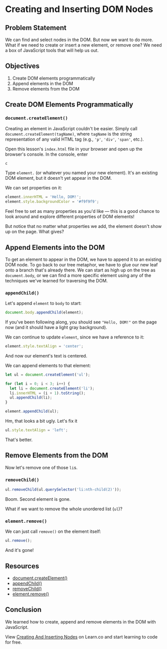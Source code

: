 # Creating and Inserting DOM Nodes

## Problem Statement

We can find and select nodes in the DOM. But now we want to do more. What if we
need to create or insert a new element, or remove one? We need a box of
JavaScript tools that will help us out.

## Objectives

1. Create DOM elements programmatically
2. Append elements in the DOM
3. Remove elements from the DOM

## Create DOM Elements Programmatically

### `document.createElement()`

Creating an element in JavaScript couldn't be easier. Simply call
`document.createElement(tagName)`, where `tagName` is the string representation
of any valid HTML tag (e.g., `'p'`, `'div'`, `'span'`, etc.).

Open this lesson's `index.html` file in your browser and open up the browser's
console. In the console, enter

``` javascript
c
```

Type `element.` (or whatever you named your new element). It's an existing DOM element, but it doesn't yet appear in the DOM.

We can set properties on it:

``` javascript
element.innerHTML = 'Hello, DOM!';
element.style.backgroundColor = '#f9f9f9';
```

Feel free to set as many properties as you'd like — this is a good chance to
look around and explore different properties of DOM elements!

But notice that no matter what properties we add, the element doesn't show up on
the page. What gives?

## Append Elements into the DOM

To get an element to appear in the DOM, we have to append it to an existing DOM
node. To go back to our tree metaphor, we have to glue our new leaf onto a
branch that's already there. We can start as high up on the tree as
`document.body`, or we can find a more specific element using any of the
techniques we've learned for traversing the DOM.

### `appendChild()`

Let's append `element` to `body` to start:

``` javascript
document.body.appendChild(element);
```

If you've been following along, you should see `"Hello, DOM!"` on the page now
(and it should have a light gray background).

We can continue to update `element`, since we have a reference to it:

``` javascript
element.style.textAlign = 'center';
```

And now our element's text is centered.

We can append elements to that element:

``` javascript
let ul = document.createElement('ul');

for (let i = 0; i < 3; i++) {
  let li = document.createElement('li');
  li.innerHTML = (i + 1).toString();
  ul.appendChild(li);
}

element.appendChild(ul);
```

Hm, that looks a bit ugly. Let's fix it

``` javascript
ul.style.textAlign = 'left';
```

That's better.

## Remove Elements from the DOM

Now let's remove one of those `li`s.

### `removeChild()`

``` javascript
ul.removeChild(ul.querySelector('li:nth-child(2)'));
```

Boom. Second element is gone.

What if we want to remove the whole unordered list (`ul`)?

### `element.remove()`

We can just call `remove()` on the element itself:

``` javascript
ul.remove();
```

And it's gone!

## Resources

- [document.createElement()](https://developer.mozilla.org/en-US/docs/Web/API/Document/createElement)
- [appendChild()](https://developer.mozilla.org/en-US/docs/Web/API/Node/appendChild)
- [removeChild()](https://developer.mozilla.org/en-US/docs/Web/API/Node/removeChild)
- [element.remove()](https://developer.mozilla.org/en-US/docs/Web/API/ChildNode/remove)

## Conclusion

We learned how to create, append and remove elements in the DOM with JavaScript.

<p class='util--hide'>View <a href='https://learn.co/lessons/creating-and-inserting-dom-nodes'>Creating And Inserting Nodes</a> on Learn.co and start learning to code for free.</p>
